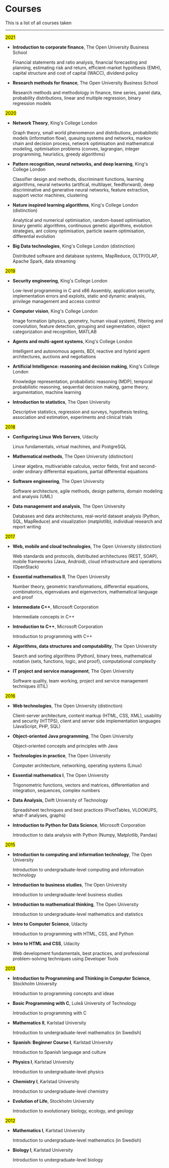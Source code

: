 # Courses

This is a list of all courses taken

---

<mark>2021</mark>

- **Introduction to corporate finance**, The Open University Business School

    Financial statements and ratio analysis, financial forecasting and planning, estimating risk and return, efficient-market hypothesis (EMH), capital structure and cost of capital (WACC), dividend policy

- **Research methods for finance**, The Open University Business School

    Research methods and methodology in finance, time series, panel data, probability distributions, linear and multiple regression, binary regression models

<mark>2020</mark>

- **Network Theory**, King's College London

    Graph theory, small world phenomenon and distributions, probabilistic models (information flow), queuing systems and networks, markov chain and decision process, network optimisation and mathematical modeling, optimisation problems (convex, lagrangian, integer programming, heuristics, greedy algorithms)

- **Pattern recognition, neural networks, and deep learning**, King's College London

    Classifier design and methods, discriminant functions, learning algorithms, neural networks (artifical, multilayer, feedforward), deep discriminative and generative neural networks, feature extraction, support vector machines, clustering

- **Nature inspired learning algorithms**, King's College London (distinction)

    Analytical and numerical optimisation, random-based optimisation, binary genetic algorithms, continuous genetic algorithms, evolution strategies, ant colony optimisation, particle swarm optimisation, differential evolution

- **Big Data technologies**, King's College London (distinction)

    Distributed software and database systems, MapReduce, OLTP/OLAP, Apache Spark, data streaming

<mark>2019</mark>

- **Security engineering**, King's College London

    Low-level programming in C and x86 Assembly, application security, implementation errors and exploits, static and dynamic analysis, privilege management and access control

- **Computer vision**, King's College London

    Image formation (physics, geometry, human visual system), filtering and convolution, feature detection, grouping and segmentation, object categorization and recognition, MATLAB

- **Agents and multi-agent systems**, King's College London

    Intelligent and autonomous agents, BDI, reactive and hybrid agent architectures, auctions and negotiations

- **Artificial Intelligence: reasoning and decision making**, King's College London

    Knowledge representation, probabilistic reasoning (MDP), temporal probabilistic reasoning, sequential decision making, game theory, argumentation, machine learning

- **Introduction to statistics**, The Open University

    Descriptive statistics, regression and surveys, hypothesis testing, association and estimation, experiments and clinical trials

<mark>2018</mark>

- **Configuring Linux Web Servers**, Udacity

    Linux fundamentals, virtual machines, and PostgreSQL

- **Mathematical methods**, The Open University (distinction)

    Linear algebra, multivariable calculus, vector fields, first and second-order ordinary differential equations, partial differential equations

- **Software engineering**, The Open University

    Software architecture, agile methods, design patterns, domain modeling and analysis (UML)

- **Data management and analysis**, The Open University

    Databases and data architectures, real-world dataset analysis (Python, SQL, MapReduce) and visualization (matplotlib), individual research and report writing

<mark>2017</mark>

- **Web, mobile and cloud technologies**, The Open University (distinction)

    Web standards and protocols, distributed architectures (REST, SOAP), mobile frameworks (Java, Android), cloud infrastructure and operations (OpenStack)

- **Essential mathematics II**, The Open University

    Number theory, geometric transformations, differential equations, combinatorics, eigenvalues and eigenvectors, mathematical language and proof

- **Intermediate C++**, Microsoft Corporation

    Intermediate concepts in C++

- **Introduction to C++**, Microsoft Corporation

    Introduction to programming with C++

- **Algorithms, data structures and computability**, The Open University

    Search and sorting algorithms (Python), binary trees, mathematical notation (sets, functions, logic, and proof), computational complexity

- **IT project and service management**, The Open University

    Software quality, team working, project and service management techniques (ITIL)

<mark>2016</mark>

- **Web technologies**, The Open University (distinction)

    Client-server architecture, content markup (HTML, CSS, XML), usability and security (HTTPS), client and server side implementation languages (JavaScript, PHP, SQL)

- **Object-oriented Java programming**, The Open University

    Object-oriented concepts and principles with Java

- **Technologies in practice**, The Open University

    Computer architecture, networking, operating systems (Linux)

- **Essential mathematics I**, The Open University

    Trigonometric functions, vectors and matrices, differentiation and integration, sequences, complex numbers

- **Data Analysis**, Delft University of Technology

    Spreadsheet techniques and best practices (PivotTables, VLOOKUPS, what-if analyses, graphs)

- **Introduction to Python for Data Science**, Microsoft Corporation

    Introduction to data analysis with Python (Numpy, Matplotlib, Pandas)

<mark>2015</mark>

- **Introduction to computing and information technology**, The Open University

    Introduction to undergraduate-level computing and information technology

- **Introduction to business studies**, The Open University

    Introduction to undergraduate-level business studies

- **Introduction to mathematical thinking**, The Open University

    Introduction to undergraduate-level mathematics and statistics

- **Intro to Computer Science**, Udacity

    Introduction to programming with HTML, CSS, and Python

- **Intro to HTML and CSS**, Udacity

    Web development fundamentals, best practices, and professional problem-solving techniques using Developer Tools

<mark>2013</mark>

- **Introduction to Programming and Thinking in Computer Science**, Stockholm University

    Introduction to programming concepts and ideas

- **Basic Programming with C**, Luleå University of Technology

    Introduction to programming with C

- **Mathematics II**, Karlstad University

    Introduction to undergraduate-level mathematics (in Swedish)

- **Spanish: Beginner Course I**, Karlstad University

    Introduction to Spanish language and culture

- **Physics I**, Karlstad University

    Introduction to undergraduate-level physics

- **Chemistry I**, Karlstad University

    Introduction to undergraduate-level chemistry

- **Evolution of Life**, Stockholm University

    Introduction to evolutionary biology, ecology, and geology

<mark>2012</mark>

- **Mathematics I**, Karlstad University

    Introduction to undergraduate-level mathematics (in Swedish)

- **Biology I**, Karlstad University

    Introduction to undergraduate-level biology
